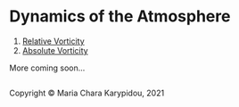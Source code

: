 # Dynamics of the Atmosphere

1) <a href="https://mariacharakarypidou.github.io/ClimateToolbox/Kinematics/RelativeVorticity.html"> Relative Vorticity </a>
2) <a href="https://mariacharakarypidou.github.io/ClimateToolbox/Kinematics/AbsoluteVorticity.html"> Absolute Vorticity </a>

More coming soon...

<footer>
<p style="float:left; width: 100%;">
Copyright © Maria Chara Karypidou, 2021
</p>
</footer>

